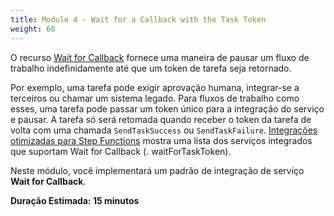 ```yaml
---
title: Module 4 - Wait for a Callback with the Task Token
weight: 60
---
```


O recurso [Wait for Callback](https://docs.aws.amazon.com/step-functions/latest/dg/connect-to-resource.html#connect-wait-token) fornece uma maneira de pausar um fluxo de trabalho indefinidamente até que um token de tarefa seja retornado.

Por exemplo, uma tarefa pode exigir aprovação humana, integrar-se a terceiros ou chamar um sistema legado. Para fluxos de trabalho como esses, uma tarefa pode passar um token único para a integração do serviço e pausar. A tarefa só será retomada quando receber o token da tarefa de volta com uma chamada `SendTaskSuccess` ou `SendTaskFailure`. [Integrações otimizadas para Step Functions](https://docs.aws.amazon.com/step-functions/latest/dg/connect-supported-services.html) mostra uma lista dos serviços integrados que suportam Wait for Callback (. waitForTaskToken).

Neste módulo, você implementará um padrão de integração de serviço **Wait for Callback**.

**Duração Estimada: 15 minutos**
 